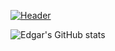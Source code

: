[![Header](https://yucelmoran.com/content/images/2021/12/yucelmoranlogo_transparent-1.png "Header")](https://yucelmoran.com/)

![Edgar's GitHub stats](https://github-readme-stats.vercel.app/api?username=emoran&show_icons=true)

<!--[![Edgar's GitHub stats](https://github-readme-stats.vercel.app/api?username=emoran)](https://github.com/emoran/github-readme-stats&show_icons=true&theme=radical)-->

<!--
**emoran/emoran** is a ✨ _special_ ✨ repository because its `README.md` (this file) appears on your GitHub profile.

Here are some ideas to get you started:

- 🔭 I’m currently working on ...
- 🌱 I’m currently learning ...
- 👯 I’m looking to collaborate on ...
- 🤔 I’m looking for help with ...
- 💬 Ask me about ...
- 📫 How to reach me: ...
- 😄 Pronouns: ...
- ⚡ Fun fact: ...
-->
